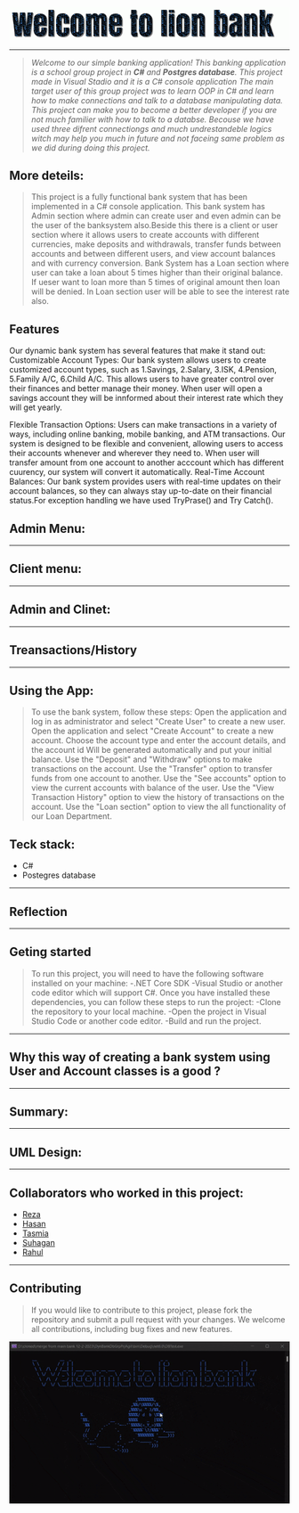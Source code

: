 

   ![Alt Text](https://github.com/Md-Ruhul-Amin-Rony/DynBankDbGrpPrjAgil/blob/newReaz/gif%20branch/S1hnYM98.gif)

___
> *Welcome to our simple banking application! This banking application is a school group project in **C#** and **Postgres database**. This project made in Visual Stadio and it is a C# console application The main target user of this group project was to learn OOP in C# and learn how to make connections and talk to a database manipulating data. This project can make you to become a better developer if you are not much familier with how to talk to a databse. Becouse we have used three difrent connectiongs and much undrestandeble logics witch may help you much in future and not faceing same problem as we did during doing this project.* 


## More deteils:

> This project is a fully functional bank system that has been implemented in a C# console application. This bank system has Admin section where admin can create user and even admin can be the user of the banksystem also.Beside this there is a client or user section where it allows users to create accounts with different currencies, make deposits and withdrawals, transfer funds between accounts and between different users, and view account balances and with currency conversion. Bank System has a Loan section where user can take a loan about 5 times higher than their original balance. If ueser want to loan more than 5 times of original amount then loan will be denied. In Loan section user will be able to see the interest rate also.


## Features
Our dynamic bank system has several features that make it stand out:
Customizable Account Types: Our bank system allows users to create customized account types, such as 1.Savings, 2.Salary, 3.ISK, 4.Pension, 5.Family A/C, 6.Child A/C. This allows users to have greater control over their finances and better manage their money. When user will open a savings account they will be innformed about their interest rate which they will get yearly.

Flexible Transaction Options: Users can make transactions in a variety of ways, including online banking, mobile banking, and ATM transactions. Our system is designed to be flexible and convenient, allowing users to access their accounts whenever and wherever they need to. When user will transfer amount from one account to another acccount which has different cuurency, our system will convert it automatically.
Real-Time Account Balances: Our bank system provides users with real-time updates on their account balances, so they can always stay up-to-date on their financial status.For exception handling we have used TryPrase() and Try Catch().


## Admin Menu:
___



## Client menu:
___



## Admin and Clinet:
___



## Treansactions/History
___


## Using the App:
> To use the bank system, follow these steps:
Open the application and log in as administrator and select "Create User" to create a new user.
Open the application and select "Create Account" to create a new account.
Choose the account type and enter the account details, and the  account id Will be generated automatically and put your initial balance.
Use the "Deposit" and "Withdraw" options to make transactions on the account.
Use the "Transfer" option to transfer funds from one account to another.
Use the "See accounts" option to view the current accounts with balance of the user.
Use the "View Transaction History" option to view the history of transactions on the account.
Use the "Loan section" option to view the all functionality of our Loan Department.
## Teck stack:
- C# 
- Postegres database


___


## Reflection


___


## Geting started

> To run this project, you will need to have the following software installed on your machine:
-.NET Core SDK
-Visual Studio or another code editor which will support C#.
> Once you have installed these dependencies, you can follow these steps to run the project:
-Clone the repository to your local machine.
-Open the project in Visual Studio Code or another code editor.
-Build and run the project.
___


## Why this way of creating a bank system using User and Account classes is a good ?
___


## Summary:
___


## UML Design:
___


## Collaborators who worked in this project:
   - [Reza](https://github.com/Rezaeskandar/ATM)
   - [Hasan](https://github.com/chasmkhasan)
   - [Tasmia](https://github.com/tasmiazahin)
   - [Suhagan](https://github.com/suhagan)
   - [Rahul](https://github.com/Md-Ruhul-Amin-Rony)
___
## Contributing
> If you would like to contribute to this project, please fork the repository and submit a pull request with your changes. We welcome all contributions, including bug fixes and new features. 
> 
![Alt Text](https://github.com/Md-Ruhul-Amin-Rony/DynBankDbGrpPrjAgil/blob/newReaz/gif%20branch/ezgif.com-optimize.gif)
